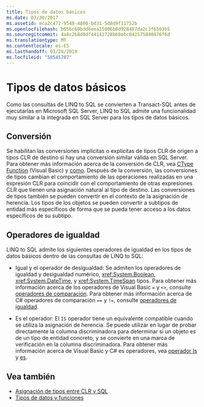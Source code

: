 ```yaml
---
title: Tipos de datos básicos
ms.date: 03/30/2017
ms.assetid: eca2c472-9548-4800-bd31-5d8d9f11752b
ms.openlocfilehash: b05bc69bdd6eea15806b8d928487da2c3f6503b5
ms.sourcegitcommit: 4a8c2b8d0df44142728b68ebc842575840476f6d
ms.translationtype: MT
ms.contentlocale: es-ES
ms.lasthandoff: 03/28/2019
ms.locfileid: "58545707"
---
```

# <a name="basic-data-types"></a>Tipos de datos básicos
Como las consultas de LINQ to SQL se convierten a Transact-SQL antes de ejecutarlas en Microsoft SQL Server, LINQ to SQL admite una funcionalidad muy similar a la integrada en SQL Server para los tipos de datos básicos.  
  
## <a name="casting"></a>Conversión  
 Se habilitan las conversiones implícitas o explícitas de tipos CLR de origen a tipos CLR de destino si hay una conversión similar válida en SQL Server. Para obtener más información acerca de la conversión de CLR, vea [CType Function](~/docs/visual-basic/language-reference/functions/ctype-function.md) (Visual Basic) y [como](~/docs/csharp/language-reference/keywords/as.md). Después de la conversión, las conversiones de tipos cambian el comportamiento de las operaciones realizadas en una expresión CLR para coincidir con el comportamiento de otras expresiones CLR que tienen una asignación natural al tipo de destino. Las conversiones de tipos también se pueden convertir en el contexto de la asignación de herencia. Los tipos de los objetos se pueden convertir a subtipos de entidad más específicos de forma que se pueda tener acceso a los datos específicos de su subtipo.  
  
## <a name="equality-operators"></a>Operadores de igualdad  
 LINQ to SQL admite los siguientes operadores de igualdad en los tipos de datos básicos dentro de las consultas de LINQ to SQL:  
  
-   Igual y el operador de desigualdad: Se admiten los operadores de igualdad y desigualdad numérico, <xref:System.Boolean>, <xref:System.DateTime>, y <xref:System.TimeSpan> tipos. Para obtener más información acerca de los operadores de Visual Basic `=` y `<>`, consulte [operadores de comparación](~/docs/visual-basic/language-reference/operators/comparison-operators.md). Para obtener más información acerca de C# operadores de comparación `==` y `!=`, consulte [operadores de igualdad](~/docs/csharp/language-reference/operators/equality-operators.md).
  
-   Es el operador: El `IS` operador tiene un equivalente compatible cuando se utiliza la asignación de herencia. Se puede utilizar en lugar de probar directamente la columna discriminadora para determinar si un objeto es de un tipo de entidad concreto, y se convierte en una marca de verificación en la columna discriminadora. Para obtener más información acerca de Visual Basic y C# es operadores, vea [operador Is](~/docs/visual-basic/language-reference/operators/is-operator.md) y [es](~/docs/csharp/language-reference/keywords/is.md).  
  
## <a name="see-also"></a>Vea también
- [Asignación de tipos entre CLR y SQL](../../../../../../docs/framework/data/adonet/sql/linq/sql-clr-type-mapping.md)
- [Tipos de datos y funciones](../../../../../../docs/framework/data/adonet/sql/linq/data-types-and-functions.md)
